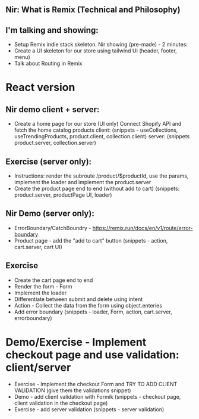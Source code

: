 ## Nir: What is Remix (Technical and Philosophy)

## I'm talking and showing:

- Setup Remix indie stack skeleton.
  Nir showing (pre-made) - 2 minutes:
- Create a UI skeleton for our store using tailwind UI (header, footer, menu)
- Talk about Routing in Remix

# React version

## Nir demo client + server:

- Create a home page for our store (UI only)
  Connect Shopify API and fetch the home catalog products
  client:
  (snippets - useCollections, useTrendingProducts, product.client, collection.client)
  server:
  (snippets product.server, collection.server)

## Exercise (server only):

- Instructions: render the subroute /product/$productId, use the params,
  implement the loader and implement the product.server
- Create the product page end to end (without add to cart)
  (snippets: product.server, productPage UI, loader)

## Nir Demo (server only):

- ErrorBoundary/CatchBoundry - https://remix.run/docs/en/v1/route/error-boundary
- Product page - add the "add to cart" button
  (snippets - action, cart.server, cart UI)

## Exercise

- Create the cart page end to end
- Render the form - Form
- Implement the loader
- Differentiate between submit and delete using intent
- Action - Collect the data from the form using object.enteries
- Add error boundary
  (snippets - loader, Form, action, cart.server, errorboundary)

# Demo/Exercise - Implement checkout page and use validation: client/server

- Exercise - Implement the checkout Form and TRY TO ADD CLIENT VALIDATION (give them the validations snippet)
- Demo - add client validation with Formik
  (snippets - checkout page, client validation in the checkout page)
- Exercise - add server validation
  (snippets - server validation)
